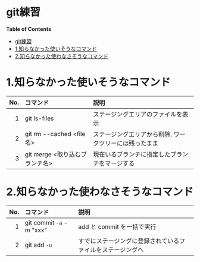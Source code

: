 git練習
===
<!-- toc --><!-- markdown-toc start - Don't edit this section. Run M-x markdown-toc-refresh-toc -->
**Table of Contents**

- [git練習](#git)
- [1.知らなかった使いそうなコマンド](#1)
- [2.知らなかった使わなさそうなコマンド](#2)

<!-- markdown-toc end -->

# 1.知らなかった使いそうなコマンド
| No. | コマンド                       | 説明                                                   |
|----:|:-------------------------------|:-------------------------------------------------------|
|   1 | git ls-files                   | ステージングエリアのファイルを表示                     |
|   2 | git rm --cached <file名>       | ステージングエリアから削除. ワークツリーには残ったまま |
|   3 | git merge <取り込むブランチ名> | 現在いるブランチに指定したブランチをマージする         |




# 2.知らなかった使わなさそうなコマンド

| No. | コマンド                 | 説明                                                       |
|----:|:-------------------------|:-----------------------------------------------------------|
|   1 | git commit `-a` -m "xxx" | add と commit を一括で実行                                 |
|   2 | git add `-u`             | すでにステージングに登録されているファイルをステージングへ |


